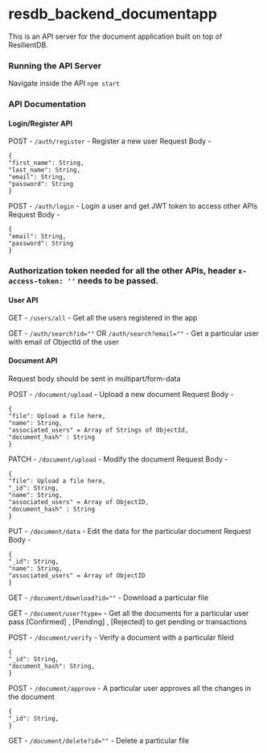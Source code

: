 # resdb_backend_documentapp

This is an API server for the document application built on top of ResilientDB.

### Running the API Server

Navigate inside the API `npm start`

### API Documentation

#### Login/Register API

POST - `/auth/register` - Register a new user
Request Body -

```
{
"first_name": String,
"last_name": String,
"email": String,
"password": String
}
```

POST - `/auth/login` - Login a user and get JWT token to access other APIs
Request Body -

```
{
"email": String,
"password": String
}
```

### Authorization token needed for all the other APIs, header `x-access-token: ''` needs to be passed.

#### User API

GET - `/users/all` - Get all the users registered in the app

GET - `/auth/search?id=""` OR `/auth/search?email=""` - Get a particular user with email of ObjectId of the user

#### Document API

Request body should be sent in multipart/form-data

POST - `/document/upload` - Upload a new document
Request Body -

```
{
"file": Upload a file here,
"name": String,
"associated_users" = Array of Strings of ObjectId,
"document_hash" : String
}
```

PATCH - `/document/upload` - Modify the document
Request Body -

```
{
"file": Upload a file here,
"_id": String,
"name": String,
"associated_users" = Array of ObjectID,
"document_hash" : String
}
```

PUT - `/document/data` - Edit the data for the particular document
Request Body -

```
{
"_id": String,
"name": String,
"associated_users" = Array of ObjectID
}
```

GET - `/document/download?id=""` - Download a particular file

GET - `/document/user?type=` - Get all the documents for a particular user pass [Confirmed] , [Pending] , [Rejected] to get pending or transactions

POST - `/document/verify` - Verify a document with a particular fileid

```
{
"_id": String,
"document_hash": String,
}
```

POST - `/document/approve` - A particular user approves all the changes in the document

```
{
"_id": String,
}
```

GET - `/document/delete?id=""` - Delete a particular file
